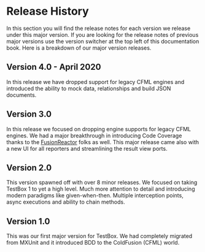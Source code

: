 # Release History

In this section you will find the release notes for each version we release under this major version.  If you are looking for the release notes of previous major versions use the version switcher at the top left of this documentation book.  Here is a breakdown of our major version releases.

## Version 4.0 - April 2020

In this release we have dropped support for legacy CFML engines and introduced the ability  to mock data, relationships and build JSON documents.

## Version 3.0

In this release we focused on dropping engine supports for legacy CFML engines.  We had a major breakthrough in introducing Code Coverage thanks to the [FusionReactor](https://www.fusion-reactor.com/) folks as well.  This major release came also with a new UI for all reporters and streamlining the result view ports.

## Version 2.0

This version spawned off with over 8 minor releases.  We focused on taking TestBox 1 to yet a high level.  Much more attention to detail and introducing modern paradigms like given-when-then.  Multiple interception points, async executions and ability to chain methods.

## Version 1.0

This was our first major version for TestBox.  We had completely migrated from MXUnit and it introduced BDD to the ColdFusion (CFML) world.
